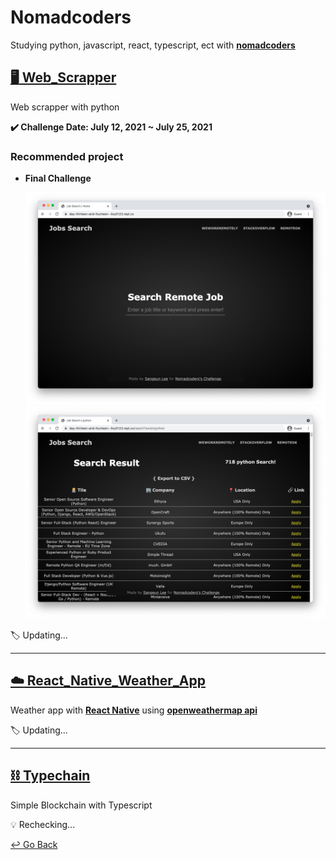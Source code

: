# Nomadcoders

Studying python, javascript, react, typescript, ect with **[nomadcoders](https://nomadcoders.co)**

## [:desktop_computer: Web_Scrapper](https://github.com/lisy0123/Nomadcoders/tree/main/Web_Scrapper)

Web scrapper with python

**:heavy_check_mark: Challenge Date: July 12, 2021 ~ July 25, 2021**

### Recommended project

- **Final Challenge**

  ![image1](https://github.com/lisy0123/Nomadcoders/blob/main/Web_Scrapper/Challenge/Day13_14/image/image1.png) ![image3](https://github.com/lisy0123/Nomadcoders/blob/main/Web_Scrapper/Challenge/Day13_14/image/image3.png)

:label:  Updating...

---

## [:cloud: React_Native_Weather_App](https://github.com/lisy0123/react_native_weather)

Weather app with **[React Native](https://reactnative.dev/)** using **[openweathermap api](https://openweathermap.org/api)**

:label:  Updating...

---

## [:chains: Typechain](https://github.com/lisy0123/Nomadcoders/tree/main/Typechain)

Simple Blockchain with Typescript

:bulb: Rechecking...

[↩️ Go Back](https://github.com/lisy0123/Study)

